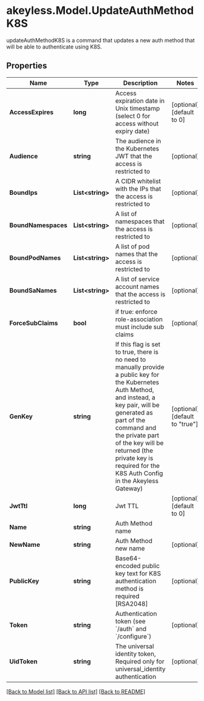 # akeyless.Model.UpdateAuthMethodK8S
updateAuthMethodK8S is a command that updates a new auth method that will be able to authenticate using K8S.

## Properties

Name | Type | Description | Notes
------------ | ------------- | ------------- | -------------
**AccessExpires** | **long** | Access expiration date in Unix timestamp (select 0 for access without expiry date) | [optional] [default to 0]
**Audience** | **string** | The audience in the Kubernetes JWT that the access is restricted to | [optional] 
**BoundIps** | **List&lt;string&gt;** | A CIDR whitelist with the IPs that the access is restricted to | [optional] 
**BoundNamespaces** | **List&lt;string&gt;** | A list of namespaces that the access is restricted to | [optional] 
**BoundPodNames** | **List&lt;string&gt;** | A list of pod names that the access is restricted to | [optional] 
**BoundSaNames** | **List&lt;string&gt;** | A list of service account names that the access is restricted to | [optional] 
**ForceSubClaims** | **bool** | if true: enforce role-association must include sub claims | [optional] 
**GenKey** | **string** | If this flag is set to true, there is no need to manually provide a public key for the Kubernetes Auth Method, and instead, a key pair, will be generated as part of the command and the private part of the key will be returned (the private key is required for the K8S Auth Config in the Akeyless Gateway) | [optional] [default to "true"]
**JwtTtl** | **long** | Jwt TTL | [optional] [default to 0]
**Name** | **string** | Auth Method name | 
**NewName** | **string** | Auth Method new name | [optional] 
**PublicKey** | **string** | Base64-encoded public key text for K8S authentication method is required [RSA2048] | [optional] 
**Token** | **string** | Authentication token (see &#x60;/auth&#x60; and &#x60;/configure&#x60;) | [optional] 
**UidToken** | **string** | The universal identity token, Required only for universal_identity authentication | [optional] 

[[Back to Model list]](../README.md#documentation-for-models) [[Back to API list]](../README.md#documentation-for-api-endpoints) [[Back to README]](../README.md)


